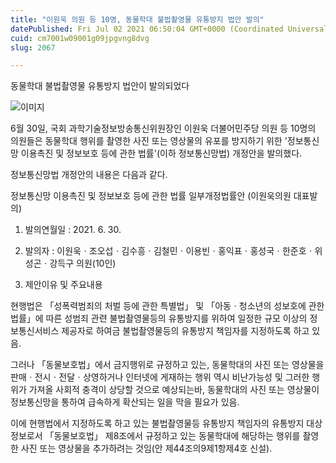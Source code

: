 ```yaml
---
title: "이원욱 의원 등 10명, 동물학대 불법촬영물 유통방지 법안 발의"
datePublished: Fri Jul 02 2021 06:50:04 GMT+0000 (Coordinated Universal Time)
cuid: cm7001w09001g09jpgvng8dvg
slug: 2067

---
```



동물학대 불법촬영물 유통방지 법안이 발의되었다

![이미지](https://cdn.hashnode.com/res/hashnode/image/upload/v1739249173292/db29c060-d1c8-4774-ada8-4d22ea4a7390.jpeg)

6월 30일, 국회 과학기술정보방송통신위원장인 이원욱 더불어민주당 의원 등 10명의 의원들은 동물학대 행위를 촬영한 사진 또는 영상물의 유포를 방지하기 위한 '정보통신망 이용촉진 및 정보보호 등에 관한 법률'(이하 정보통신망법) 개정안을 발의했다.

정보통신망법 개정안의 내용은 다음과 같다.

정보통신망 이용촉진 및 정보보호 등에 관한 법률 일부개정법률안 (이원욱의원 대표발의)

1. 발의연월일 : 2021. 6. 30.

2. 발의자 : 이원욱ㆍ조오섭ㆍ김수흥ㆍ김철민ㆍ이용빈ㆍ홍익표ㆍ홍성국ㆍ한준호ㆍ위성곤ㆍ강득구 의원(10인)

3. 제안이유 및 주요내용

현행법은 「성폭력범죄의 처벌 등에 관한 특별법」 및 「아동ㆍ청소년의 성보호에 관한 법률」에 따른 성범죄 관련 불법촬영물등의 유통방지를 위하여 일정한 규모 이상의 정보통신서비스 제공자로 하여금 불법촬영물등의 유통방지 책임자를 지정하도록 하고 있음.

그러나 「동물보호법」에서 금지행위로 규정하고 있는, 동물학대의 사진 또는 영상물을 판매ㆍ전시ㆍ전달ㆍ상영하거나 인터넷에 게재하는 행위 역시 비난가능성 및 그러한 행위가 가져올 사회적 충격이 상당할 것으로 예상되는바, 동물학대의 사진 또는 영상물이 정보통신망을 통하여 급속하게 확산되는 일을 막을 필요가 있음.

이에 현행법에서 지정하도록 하고 있는 불법촬영물등 유통방지 책임자의 유통방지 대상 정보로서 「동물보호법」 제8조에서 규정하고 있는 동물학대에 해당하는 행위를 촬영한 사진 또는 영상물을 추가하려는 것임(안 제44조의9제1항제4호 신설).